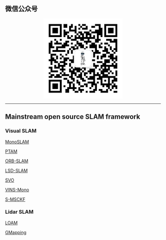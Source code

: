 ## 微信公众号
<div align="center"> 
<img src="data/media/wechat_8cm.jpg" > 
</div>

***

## Mainstream open source SLAM framework
### Visual SLAM
[MonoSLAM](monoslam)

[PTAM](ptam)

[ORB-SLAM](orb-slam)

[LSD-SLAM](lsd-slam)

[SVO](svo)

[VINS-Mono](vins-mono)

[S-MSCKF](s-msckf)

### Lidar SLAM
[LOAM](loam)

[GMapping](gmapping)
